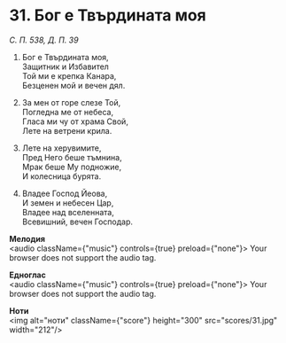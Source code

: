 # 31. Бог е Твърдината моя

_С. П. 538, Д. П. 39_

1. Бог е Твърдината моя,  
Защитник и Избавител  
Той ми е крепка Канара,  
Безценен мой и вечен дял.  

2. За мен от горе слезе Той,  
Погледна ме от небеса,  
Гласа ми чу от храма Свой,  
Лете на ветрени крила.  

3. Лете на херувимите,  
Пред Него беше тъмнина,  
Мрак беше Му подножие,  
И колесница бурята.  

4. Владее Господ Йеова,  
И земен и небесен Цар,  
Владее над вселенната,  
Всевишний, вечен Господар.

**Мелодия**  
<audio className={"music"} controls={true} preload={"none"}>
    <source src="mp3/31.mp3" type="audio/mpeg"/>
    Your browser does not support the audio tag.
</audio>

**Едноглас**  
<audio className={"music"} controls={true} preload={"none"}>
    <source src="transp/31.mp3" type="audio/mpeg"/>
    Your browser does not support the audio tag.
</audio>

**Ноти**  
<img alt="ноти" className={"score"} height="300" src="scores/31.jpg" width="212"/>
